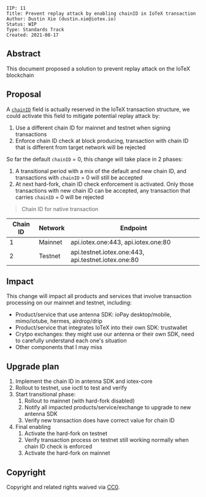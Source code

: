 ```
IIP: 11
Title: Prevent replay attack by enabling chainID in IoTeX transaction
Author: Dustin Xie (dustin.xie@iotex.io)
Status: WIP
Type: Standards Track
Created: 2021-08-17
```

## Abstract
This document proposed a solution to prevent replay attack on the IoTeX blockchain

## Proposal
A [`chainID`](https://github.com/iotexproject/iotex-proto/blob/master/proto/types/action.proto#L210) 
field is actually reserved in the IoTeX transaction structure, we could activate
this field to mitigate potential replay attack by:

1. Use a different chain ID for mainnet and testnet when signing transactions
2. Enforce chain ID check at block producing, transaction with chain ID that is
different from target network will be rejected

So far the default `chainID` = 0, this change will take place in 2 phases:
1. A transitional period with a mix of the default and new chain ID, and
transactions with `chainID` = 0 will still be accepted
2. At next hard-fork, chain ID check enforcement is activated. Only those
transactions with new chain ID can be accepted, any transaction that carries
`chainID` = 0 will be rejected
> Chain ID for native transaction

| Chain ID | Network | Endpoint |
| --- | --- | --- |
| 1 | Mainnet | api.iotex.one:443, api.iotex.one:80 |
| 2 | Testnet | api.testnet.iotex.one:443, api.testnet.iotex.one:80 |

## Impact
This change will impact all products and services that involve transaction
processing on our mainnet and testnet, including:
- Product/service that use antenna SDK: ioPay desktop/mobile, mimo/iotube,
hermes, airdrop/drip
- Product/service that integrates IoTeX into their own SDK: trustwallet
- Crytpo exchanges: they might use our antenna or their own SDK, need to 
carefully understand each one's situation
- Other components that I may miss

## Upgrade plan
1. Implement the chain ID in antenna SDK and iotex-core
2. Rollout to testnet, use ioctl to test and verify
3. Start transitional phase:
   1. Rollout to mainnet (with hard-fork disabled)
   2. Notify all impacted products/service/exchange to upgrade to new antenna
   SDK
   3. Verify new transaction does have correct value for chain ID
4. Final enabling
   1. Activate the hard-fork on testnet
   2. Verify transaction process on testnet still working normally when chain
   ID check is enforced
   3. Activate the hard-fork on mainnet

## Copyright
Copyright and related rights waived via [CC0](https://creativecommons.org/publicdomain/zero/1.0/).